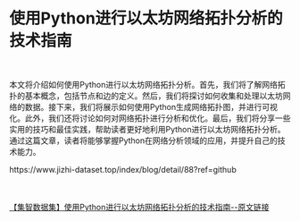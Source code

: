 <h1>使用Python进行以太坊网络拓扑分析的技术指南</h1><br /><p>本文将介绍如何使用Python进行以太坊网络拓扑分析。首先，我们将了解网络拓扑的基本概念，包括节点和边的定义。然后，我们将探讨如何收集和处理以太坊网络的数据。接下来，我们将展示如何使用Python生成网络拓扑图，并进行可视化。此外，我们还将讨论如何对网络拓扑进行分析和优化。最后，我们将分享一些实用的技巧和最佳实践，帮助读者更好地利用Python进行以太坊网络拓扑分析。通过这篇文章，读者将能够掌握Python在网络分析领域的应用，并提升自己的技术能力。</p><p>https://www.jizhi-dataset.top/index/blog/detail/88?ref=github</p><br /><br /><a href="https://www.jizhi-dataset.top/index/blog/detail/88?ref=github" target="_blank">【集智数据集】使用Python进行以太坊网络拓扑分析的技术指南--原文链接</a>